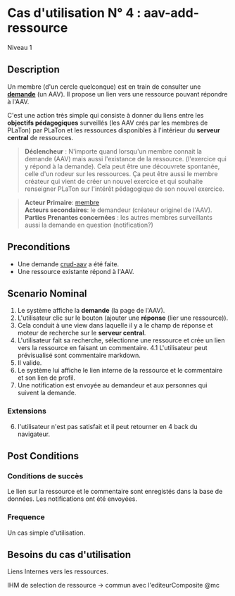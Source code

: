 
# Cas d'utilisation N° 4 :  aav-add-ressource

Niveau 1

##	Description

Un membre (d'un cercle quelconque) est en train de consulter une **[demande](https://github.com/PremierLangage/plconception/blob/master/conception/concept/demande.md)** (un AAV). Il propose un lien vers une ressource pouvant répondre à l'AAV.
 
 C'est une action très simple qui consiste à donner du liens entre les **objectifs pédagogiques** surveillés (les AAV crés par les membres de PLaTon) par PLaTon et les ressources disponibles à l'intérieur du **serveur central** de ressources.
 

> **Déclencheur** : N'importe quand lorsqu'un membre connait la demande (AAV) mais aussi l'existance de la ressource. (l'exercice qui y répond à la demande). Cela peut être une découvrete spontanée, celle d'un rodeur sur les ressources. Ça peut être aussi le membre créateur qui vient de créer un nouvel exercice et qui souhaite renseigner PLaTon sur l'intérêt pédagogique de son nouvel exercice.

> **Acteur Primaire**: [membre](https://github.com/PremierLangage/platon-conception/blob/master/acteur/Membre.md) \
> **Acteurs secondaires**: le demandeur (créateur originel de l'AAV). \
> **Parties Prenantes concernées** : les autres membres surveillants aussi la demande en question (notification?)
 
 
## Preconditions

- Une demande [crud-aav](https://github.com/PremierLangage/platon-conception/blob/master/UC/Membre/crud-aav.md) a été faite.
- Une ressource existante répond à l'AAV.


## Scenario Nominal


1.	Le système affiche la **demande** (la page de l'AAV).
2.	L'utilisateur clic sur le bouton (ajouter une **réponse** (lier une ressource)).
3.	Cela conduit à une view dans laquelle il y a le champ de réponse et moteur de recherche sur le **serveur central**.
4.	L'utilisateur fait sa recherche, sélectionne une ressource et crée un lien vers la ressource en faisant un commentaire.
4.1 L'utilisateur peut prévisualisé sont commentaire markdown. 
5. Il valide.
6. Le système lui affiche le lien interne de la ressource et le commentaire et son lien de profil.
7. Une notification est envoyée au demandeur et aux personnes qui suivent la demande. 

###	Extensions
6. l'utilisateur n'est pas satisfait et il peut retourner en 4 back du navigateur.


## Post Conditions

### Conditions de succès 

Le lien sur la ressource et le commentaire sont enregistés dans la base de données. Les notifications ont été envoyées.

### Frequence

Un cas simple d'utilisation. 

## Besoins du cas d'utilisation 

Liens Internes vers les ressources.

IHM de selection de ressource -> commun avec l'editeurComposite @mc


